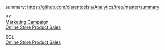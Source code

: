 summary: https://github.com/clarentcelsia/Analytics/tree/master/summary <br>

PY <br>
[Marketing Campaign](https://github.com/clarentcelsia/ReportAnalyst/blob/master/marketing_campaign.ipynb) <br>
[Online Store Product Sales](https://github.com/clarentcelsia/Analytics/blob/master/ecommerce_product_sales.ipynb)<br>

SQL <br>
[Online Store Product Sales](https://github.com/clarentcelsia/Analytics/tree/master/sql)
